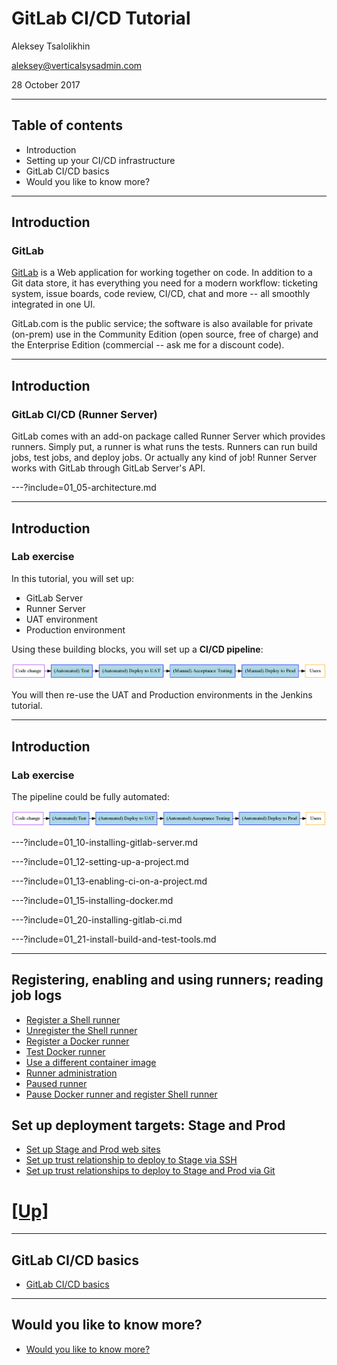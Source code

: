 # GitLab CI/CD Tutorial

Aleksey Tsalolikhin

aleksey@verticalsysadmin.com

28 October 2017

---

## Table of contents

- Introduction
- Setting up your CI/CD infrastructure
- GitLab CI/CD basics
- Would you like to know more?

---

## Introduction

### GitLab

[GitLab](https://about.gitlab.com) is a Web application for working together on code. In addition to a Git data store, it has everything you need for a modern workflow: ticketing system, issue boards, code review, CI/CD, chat and more -- all smoothly integrated in one UI.

GitLab.com is the public service; the software is also available for private (on-prem) use in the Community Edition (open source, free of charge) and the Enterprise Edition (commercial -- ask me for a discount code).

---
## Introduction

### GitLab CI/CD (Runner Server)

GitLab comes with an add-on package called Runner Server which provides runners. Simply put, a runner is what runs the tests. Runners can run build jobs, test jobs, and deploy jobs. Or actually any kind of job! Runner Server works with GitLab through GitLab Server's API.

---?include=01_05-architecture.md

---

## Introduction

### Lab exercise

In this tutorial, you will set up:

- GitLab Server 
- Runner Server
- UAT environment
- Production environment

Using these building blocks, you will set up a **CI/CD pipeline**:

![lab pipeline](img/lab-pipeline.png)

You will then re-use the UAT and Production environments in the Jenkins tutorial.

---

## Introduction

### Lab exercise

The pipeline could be fully automated:

![lab pipeline](img/lab-pipeline-full-auto.png)


---?include=01_10-installing-gitlab-server.md

---?include=01_12-setting-up-a-project.md

---?include=01_13-enabling-ci-on-a-project.md

---?include=01_15-installing-docker.md

---?include=01_20-installing-gitlab-ci.md

---?include=01_21-install-build-and-test-tools.md

---

## Registering, enabling and using runners; reading job logs
- [Register a Shell runner](01_22-registering-our-first-runner.md)
- [Unregister the Shell runner](01_24-unregistering-runners.md)
- [Register a Docker runner](01_25-register-and-enable-Docker-runner.md)
- [Test Docker runner](01_26-test-docker-runner.md)
- [Use a different container image](01_27-change-docker-image.md)
- [Runner administration](01_80-runners-admin.md)
- [Paused runner](01_84-paused-runner.md)
- [Pause Docker runner and register Shell runner](01_86-shell-again.md)

## Set up deployment targets: Stage and Prod
- [Set up Stage and Prod web sites](01_91-set-up-prod-and-stg-web-sites.md)
- [Set up trust relationship to deploy to Stage via SSH](01_92-deploy-using-ssh.md)
- [Set up trust relationships to deploy to Stage and Prod via Git](01_93-deploy-via-git.md)


# [[Up]](../README.md)

---

## GitLab CI/CD basics

- [GitLab CI/CD basics](02-ci-basics/README.md)

---

## Would you like to know more?

- [Would you like to know more?](bookmarks.md)
